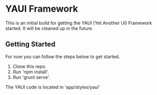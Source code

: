 # YAUI Framework

This is an initial build for getting the YAUI (Yet Another UI) Framework started. It will be cleaned up in the future.

## Getting Started

For now you can follow the steps below to get started.

1. Clone this repo.
2. Run 'npm install'.
3. Run 'grunt serve'.

The YAUI code is located in 'app/styles/yaui'

